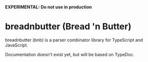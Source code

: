**EXPERIMENTAL: Do not use in production**

# breadnbutter (Bread 'n Butter)

breadnbutter (bnb) is a parser combinator library for TypeScript and JavaScript.

Documentation doesn't exist yet, but will be based on TypeDoc.
